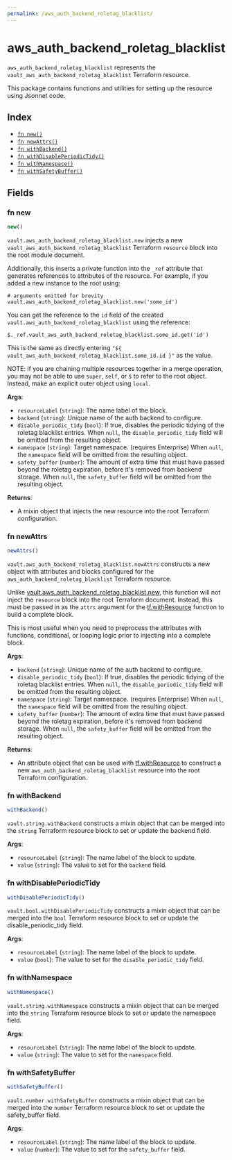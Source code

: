```yaml
---
permalink: /aws_auth_backend_roletag_blacklist/
---
```


# aws_auth_backend_roletag_blacklist

`aws_auth_backend_roletag_blacklist` represents the `vault_aws_auth_backend_roletag_blacklist` Terraform resource.



This package contains functions and utilities for setting up the resource using Jsonnet code.


## Index

* [`fn new()`](#fn-new)
* [`fn newAttrs()`](#fn-newattrs)
* [`fn withBackend()`](#fn-withbackend)
* [`fn withDisablePeriodicTidy()`](#fn-withdisableperiodictidy)
* [`fn withNamespace()`](#fn-withnamespace)
* [`fn withSafetyBuffer()`](#fn-withsafetybuffer)

## Fields

### fn new

```ts
new()
```


`vault.aws_auth_backend_roletag_blacklist.new` injects a new `vault_aws_auth_backend_roletag_blacklist` Terraform `resource`
block into the root module document.

Additionally, this inserts a private function into the `_ref` attribute that generates references to attributes of the
resource. For example, if you added a new instance to the root using:

    # arguments omitted for brevity
    vault.aws_auth_backend_roletag_blacklist.new('some_id')

You can get the reference to the `id` field of the created `vault.aws_auth_backend_roletag_blacklist` using the reference:

    $._ref.vault_aws_auth_backend_roletag_blacklist.some_id.get('id')

This is the same as directly entering `"${ vault_aws_auth_backend_roletag_blacklist.some_id.id }"` as the value.

NOTE: if you are chaining multiple resources together in a merge operation, you may not be able to use `super`, `self`,
or `$` to refer to the root object. Instead, make an explicit outer object using `local`.

**Args**:
  - `resourceLabel` (`string`): The name label of the block.
  - `backend` (`string`): Unique name of the auth backend to configure.
  - `disable_periodic_tidy` (`bool`): If true, disables the periodic tidying of the roletag blacklist entries. When `null`, the `disable_periodic_tidy` field will be omitted from the resulting object.
  - `namespace` (`string`): Target namespace. (requires Enterprise) When `null`, the `namespace` field will be omitted from the resulting object.
  - `safety_buffer` (`number`): The amount of extra time that must have passed beyond the roletag expiration, before it&#39;s removed from backend storage. When `null`, the `safety_buffer` field will be omitted from the resulting object.

**Returns**:
- A mixin object that injects the new resource into the root Terraform configuration.


### fn newAttrs

```ts
newAttrs()
```


`vault.aws_auth_backend_roletag_blacklist.newAttrs` constructs a new object with attributes and blocks configured for the `aws_auth_backend_roletag_blacklist`
Terraform resource.

Unlike [vault.aws_auth_backend_roletag_blacklist.new](#fn-new), this function will not inject the `resource`
block into the root Terraform document. Instead, this must be passed in as the `attrs` argument for the
[tf.withResource](https://github.com/tf-libsonnet/core/tree/main/docs#fn-withresource) function to build a complete block.

This is most useful when you need to preprocess the attributes with functions, conditional, or looping logic prior to
injecting into a complete block.

**Args**:
  - `backend` (`string`): Unique name of the auth backend to configure.
  - `disable_periodic_tidy` (`bool`): If true, disables the periodic tidying of the roletag blacklist entries. When `null`, the `disable_periodic_tidy` field will be omitted from the resulting object.
  - `namespace` (`string`): Target namespace. (requires Enterprise) When `null`, the `namespace` field will be omitted from the resulting object.
  - `safety_buffer` (`number`): The amount of extra time that must have passed beyond the roletag expiration, before it&#39;s removed from backend storage. When `null`, the `safety_buffer` field will be omitted from the resulting object.

**Returns**:
  - An attribute object that can be used with [tf.withResource](https://github.com/tf-libsonnet/core/tree/main/docs#fn-withresource) to construct a new `aws_auth_backend_roletag_blacklist` resource into the root Terraform configuration.


### fn withBackend

```ts
withBackend()
```

`vault.string.withBackend` constructs a mixin object that can be merged into the `string`
Terraform resource block to set or update the backend field.



**Args**:
  - `resourceLabel` (`string`): The name label of the block to update.
  - `value` (`string`): The value to set for the `backend` field.


### fn withDisablePeriodicTidy

```ts
withDisablePeriodicTidy()
```

`vault.bool.withDisablePeriodicTidy` constructs a mixin object that can be merged into the `bool`
Terraform resource block to set or update the disable_periodic_tidy field.



**Args**:
  - `resourceLabel` (`string`): The name label of the block to update.
  - `value` (`bool`): The value to set for the `disable_periodic_tidy` field.


### fn withNamespace

```ts
withNamespace()
```

`vault.string.withNamespace` constructs a mixin object that can be merged into the `string`
Terraform resource block to set or update the namespace field.



**Args**:
  - `resourceLabel` (`string`): The name label of the block to update.
  - `value` (`string`): The value to set for the `namespace` field.


### fn withSafetyBuffer

```ts
withSafetyBuffer()
```

`vault.number.withSafetyBuffer` constructs a mixin object that can be merged into the `number`
Terraform resource block to set or update the safety_buffer field.



**Args**:
  - `resourceLabel` (`string`): The name label of the block to update.
  - `value` (`number`): The value to set for the `safety_buffer` field.
